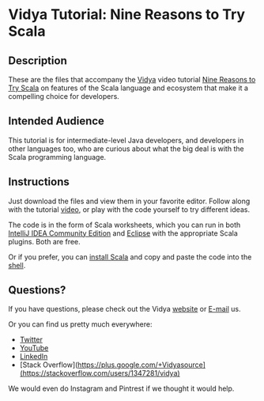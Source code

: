 # Vidya Tutorial: Nine Reasons to Try Scala

## Description

These are the files that accompany the [Vidya](http://www.vidyasource.com) video tutorial 
[Nine Reasons to Try Scala](https://www.youtube.com/watch?v=rbZ6GzR8B7I) on features of the Scala language and ecosystem
that make it a compelling choice for developers.


## Intended Audience

This tutorial is for intermediate-level Java developers, and developers in other languages too, who are curious about 
what the big deal is with the Scala programming language.


## Instructions

Just download the files and view them in your favorite editor. Follow along with the tutorial [video](http://www.youtube.com/watch?v=pq0ArQhhWzU),
or play with the code yourself to try different ideas.

The code is in the form of Scala worksheets, which you can run in both [IntelliJ IDEA Community Edition](https://www.jetbrains.com/idea/download/) and
[Eclipse](https://eclipse.org/downloads/packages/eclipse-ide-java-developers/lunasr1a) with the appropriate Scala plugins. 
Both are free.

Or if you prefer, you can [install Scala](http://www.scala-lang.org/download/install.html) and copy and paste the code into
the [shell](http://scala-lang.org/documentation/getting-started.html?_ga=1.151579321.1007941740.1427391086#your_first_lines_of_code).

## Questions?

If you have questions, please check out the Vidya [website](http://www.vidyasource.com) or [E-mail](mailto:info@vidyasource.com) us.

Or you can find us pretty much everywhere:

* [Twitter](https://twitter.com/VidyaSource)
* [YouTube](https://www.youtube.com/channel/UC24LVc8Bb65SF6LW-SLog9A)
* [LinkedIn](http://www.linkedin.com/company/3285099?trk=prof-exp-company-name)
* [Stack Overflow](https://plus.google.com/+Vidyasource](https://stackoverflow.com/users/1347281/vidya)

We would even do Instagram and Pintrest if we thought it would help.
